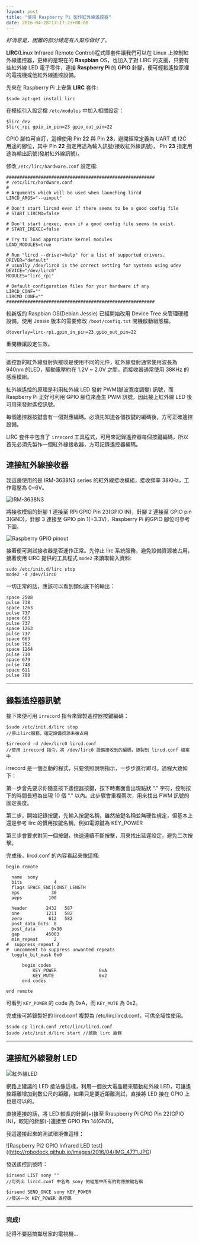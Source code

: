```yaml
---
layout: post
title: "使用 Raspberry Pi 製作紅外線遙控器"
date: 2016-04-28T17:17:23+08:00
---
```



*好消息是，困難的部分總是有人幫你做好了。*

**LIRC**(Linux Infrared Remote Control)程式庫套件讓我們可以在 Linux 上控制紅外線遙控器，更棒的是現在的 **Raspbian** OS，也加入了對 LIRC 的支援，只要有些紅外線 LED 電子零件，連接 **Raspberry Pi** 的 **GPIO** 針腳，便可輕鬆遙控家裡的電視機或他紅外線遙控設備。

先來在 Raspberry Pi 上安裝 **LIRC** 套件:

	$sudo apt-get install lirc

在模組引入設定檔 `/etc/modules` 中加入相關設定：

	$lirc_dev
	$lirc_rpi gpio_in_pin=23 gpio_out_pin=22

GPIO 腳位可自訂，這裡使用 Pin **22** 與 Pin **23**，避開經常定義為 UART 或 I2C 用途的腳位，其中 Pin **22** 指定用途為輸入訊號(接收紅外線訊號)， Pin **23** 指定用途為輸出訊號(發射紅外線訊號)。

修改 `/etc/lirc/hardware.conf` 設定檔:

	########################################################
	# /etc/lirc/hardware.conf
	#
	# Arguments which will be used when launching lircd
	LIRCD_ARGS="--uinput"

	# Don't start lircmd even if there seems to be a good config file
	# START_LIRCMD=false

	# Don't start irexec, even if a good config file seems to exist.
	# START_IREXEC=false

	# Try to load appropriate kernel modules
	LOAD_MODULES=true

	# Run "lircd --driver=help" for a list of supported drivers.
	DRIVER="default"
	# usually /dev/lirc0 is the correct setting for systems using udev
	DEVICE="/dev/lirc0"
	MODULES="lirc_rpi"

	# Default configuration files for your hardware if any
	LIRCD_CONF=""
	LIRCMD_CONF=""
	########################################################

較新版的 Raspbian OS(Debian Jessie) 已經開始改用 Device Tree 來管理硬體設備，使用 Jessie 版本的需要修改 `/boot/config.txt` 開機啟動組態檔。

	dtoverlay=lirc-rpi,gpin_in_pin=23,gpio_out_pin=22

重開機讓設定生效。

---

遙控器的紅外線發射與接收是使用不同的元件，紅外線發射通常使用波長為 940nm 的LED，驅動電壓約在 1.2V ~ 2.0V 之間，而接收器通常使用 38KHz 的感應模組。

紅外線遙控的原理是利用紅外線 LED 發射 PWM(脈波寬度調變) 訊號，而 Raspberry Pi 正好可利用 GPIO 腳位來產生 PWM 訊號，因此接上紅外線 LED 後可用來發射遙控訊號。

每個遙控器按鍵會有一個對應編碼。必須先知道各個按鍵的編碼後，方可正確遙控設備。

LIRC 套件中包含了 `irrecord` 工具程式，可用來記錄遙控器每個按鍵編碼，所以首先必須先製作一個紅外線接收器，方可記錄遙控器編碼。


## 連接紅外線接收器

我這邊使用的是 IRM-3638N3 series 的紅外線接收模組，接收頻率 38KHz，工作電壓為 0~6V。

![IRM-3638N3](http://robodock.github.io/images/2016/04/IRM-3638N3.png)

將接收模組的針腳 1 連接至 RPi GPIO Pin 23(GPIO IN)，針腳 2 連接至 GPIO pin 3(GND)，針腳 3 連接至 GPIO pin 1(+3.3V)，Raspberry Pi 的GPIO 腳位可參考下圖。

![Raspberry GPIO pinout](http://www.elektronik-kompendium.de/sites/raspberry-pi/fotos/raspberry-pi-15.jpg)
 
接著便可測試接收器是否運作正常。先停止 lirc 系統服務，避免設備資源被占用，接著使用 LIRC 提供的工具程式 `mode2` 來讀取輸入資料:

	sudo /etc/init.d/lirc stop
	mode2 -d /dev/lirc0

一切正常的話，應該可以看到類似底下的輸出：

	space 2508
	pulse 738
	space 1263
	pulse 737
	space 663
	pulse 737
	space 1263
	pulse 737
	space 663
	pulse 762
	space 1264
	pulse 710
	space 679
	pulse 748
	space 611
	pulse 788

---
## 錄製遙控器訊號

接下來便可用 `irrecord` 指令來錄製遙控器按鍵編碼：

	$sudo /etc/init.d/lirc stop
	//停止lirc服務，確定設備資源未被占用

	$irrecord -d /dev/lirc0 lircd.conf
	//使用 irrecord 指令，將 /dev/lirc0 設備接收到的編碼，錄製到 lircd.conf 檔案中

irrecord 是一個互動的程式，只要依照說明指示，一步步進行即可。過程大致如下：

第一步會先要求你隨意按下遙控器按鍵，按下時畫面會出現點狀 "." 字符，控制按下的時間長短為出現 10 個 "." 以內。此步驟會重複兩次，用來找出 PWM 訊號的固定長度。

第二步，開始記錄按鍵，先輸入按鍵名稱，雖然按鍵名稱並無硬性規定，但基本上還是參考 lirc 的慣用按鍵名稱，例如電源鍵為 KEY_POWER

第三步會要求對同一個按鍵，快速連續不斷按擊，用來找出延遲設定，避免二次按擊。

完成後，lircd.conf 的內容看起來像這樣:

	begin remote
	
	  name  sony
	  bits            4
	  flags SPACE_ENC|CONST_LENGTH
	  eps            30
	  aeps          100
	
	  header       2432   587
	  one          1211   582
	  zero          612   582
	  post_data_bits  8
	  post_data      0x90
	  gap          45003
	  min_repeat      2
	#  suppress_repeat 2
	#  uncomment to suppress unwanted repeats
	  toggle_bit_mask 0x0
	
	      begin codes
	          KEY_POWER                0xA
	          KEY_MUTE                 0x2
	      end codes
	
	end remote

可看到 `KEY_POWER` 的 code 為 0xA，而 `KEY_MUTE` 為 0x2。


完成後可將錄製好的 lircd.conf 複製為 /etc/lirc/lircd.conf，可供全域性使用。

	$sudo cp lircd.conf /etc/lirc/lircd.conf
	$sudo /etc/init.d/lirc start //啟動 lirc 服務


---

## 連接紅外線發射 LED

![紅外線LED](http://robodock.github.io/images/2016/04/IRtransmit.png)

網路上建議的 LED 接法像這樣，利用一個放大電晶體來驅動紅外線 LED，可讓遙控距離增加到數公尺的距離，如果只是要近距離測試，直接將 LED 接在 GPIO 上也是可以的。

直接連接的話，將 LED 較長的針腳(+)接至 Rraspberry Pi GPIO Pin 22(GPIO IN)，較短的針腳(-)連接至 GPIO Pin 14(GND)。

我這邊接起來的測試環境像這樣：

![Raspberry Pi2 GPIO Infrared LED test]((http://robodock.github.io/images/2016/04/IMG_4771.JPG)

發送遙控訊號時：

	$irsend LIST sony ""
	//可列出 lircd.conf 中名為 sony 的組態中所有的對應按鍵名稱

	$irsend SEND_ONCE sony KEY_POWER
	//發送一次 KEY_POWER 遙控碼

---

### 完成!

記得不要惡搞鄰居家的電視機...
